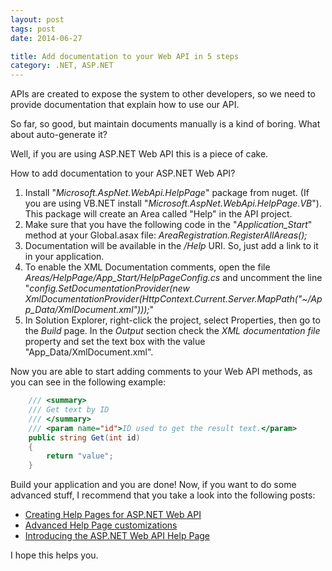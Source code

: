 ```yaml
---
layout: post
tags: post
date: 2014-06-27

title: Add documentation to your Web API in 5 steps
category: .NET, ASP.NET
---
```


APIs are created to expose the system to other developers, so we need to provide documentation that explain how to use our API.

So far, so good, but maintain documents manually is a kind of boring. What about auto-generate it?

Well, if you are using ASP.NET Web API this is a piece of cake.

How to add documentation to your ASP.NET Web API?

1. Install "_Microsoft.AspNet.WebApi.HelpPage_" package from nuget. (If you are using VB.NET install "_Microsoft.AspNet.WebApi.HelpPage.VB_"). This package will create an Area called "Help" in the API project.
2. Make sure that you have the following code in the "_Application_Start_" method at your Global.asax file: _AreaRegistration.RegisterAllAreas();_
3. Documentation will be available in the _/Help_ URI. So, just add a link to it in your application.
4. To enable the XML Documentation comments, open the file _Areas/HelpPage/App_Start/HelpPageConfig.cs_ and uncomment the line "_config.SetDocumentationProvider(new XmlDocumentationProvider(HttpContext.Current.Server.MapPath("~/App_Data/XmlDocument.xml")));_"
5. In Solution Explorer, right-click the project, select Properties, then go to the _Build_ page. In the _Output_ section check the _XML documentation file_ property and set the text box with the value "App_Data/XmlDocument.xml".

Now you are able to start adding comments to your Web API methods, as you can see in the following example:

```csharp
    /// <summary>
    /// Get text by ID
    /// </summary>
    /// <param name="id">ID used to get the result text.</param>
    public string Get(int id)
    {
        return "value";
    }
```

Build your application and you are done! Now, if you want to do some advanced stuff, I recommend that you take a look into the following posts:

- [Creating Help Pages for ASP.NET Web API](http://www.asp.net/web-api/overview/creating-web-apis/creating-api-help-pages)
- [Advanced Help Page customizations](http://blogs.msdn.com/b/yaohuang1/archive/2012/12/10/asp-net-web-api-help-page-part-3-advanced-help-page-customizations.aspx)
- [Introducing the ASP.NET Web API Help Page](http://blogs.msdn.com/b/yaohuang1/archive/2012/08/15/introducing-the-asp-net-web-api-help-page-preview.aspx)

I hope this helps you.
